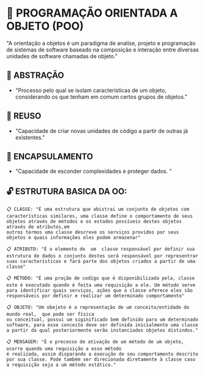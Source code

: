 # 📁 PROGRAMAÇÃO ORIENTADA A OBJETO (POO)

 "A orientação a objetos é um paradigma de analíse, projeto e programação de sistemas de software baseado na
 composição e interação entre diversas unidades de software chamadas de objeto."

## 📌 ABSTRAÇÃO
  - "Processo pelo qual se isolam características de um objeto, considerando os que tenham em comum certos grupos
  de objetos."

## 📌 REUSO
  - "Capacidade de criar novas unidades de código a partir de outras já existentes."

## 📌 ENCAPSULAMENTO
  - "Capacidade de esconder complexidades e proteger dados. "

## 🔓 ESTRUTURA BASICA DA OO:

    📋 CLASSE: "É uma estrutura que abistrai um conjunto de objetos com características similares, uma classe define o comportamento de seus objetos através de métodos e os estados possíveis destes objetos através de atributos,em 
    outros termos uma classe descreve os serviços providos por seus objetos e quais informações eles podem armazenar"

    📋 ATRIBUTO: "É o elemento de  um  classe responsável por definir sua estrutura de dados o conjunto destes será responsável por representrar suas características e fará parte dos objetos criados a partir de uma classe" 

    📋 MÉTODO: "É uma proção de codígo que é disponibilizada pela, classe este é executado quando é feita uma requisição a ele. Um método serve para identificar quais serviços, ações que a classe oferece eles são responsáveis por definir e realizar um determinado comportamento"

    📋 OBJETO: "Um obejeto é a representação de um conceito/entidade do mundo real,  que pode ser física 
    ou conceitual, possui um siginificado bem definido para um determinado software, para esse conceito deve ser definida inicialmente uma classe a partir da qual posteriormente serão instanciados objetos distindos."

    📋 MENSAGEM: "É o precesso de ativação de um método de um objeto, ocorre quando uma requisição a esse método
    é realizada, assim disparando a execução de seu comportamento descrito por sua classe. Pode também ser direcionada diretamente à classe caso a requisição seja a um método estático."

